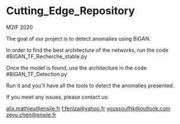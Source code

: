 # Cutting_Edge_Repository

M2IF 2020 

The goal of our project is to detect anomalies using BiGAN.

In order to find the best architecture of the networks, run the code #BiGAN_TF_Recherche_stable.py

Once the model is found, use the architecture in the code #BiGAN_TF_Detection.py

Run it and you'll have all the tools to detect the anomalies presented.

If you meet any issues, please contact us:

alix.mathieu@ensiie.fr
f.feniza@yahoo.fr
youssoufhk@outlook.com
zeyu.chen@ensiie.fr
